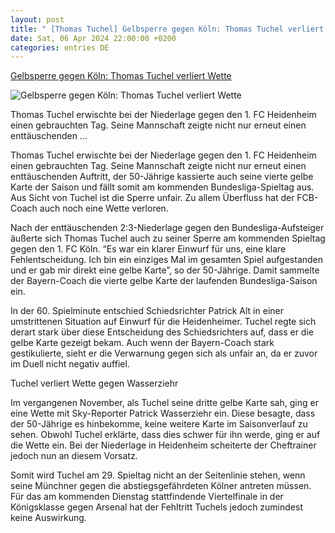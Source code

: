 ```yaml
---
layout: post
title: " [Thomas Tuchel] Gelbsperre gegen Köln: Thomas Tuchel verliert Wette"
date: Sat, 06 Apr 2024 22:00:00 +0200
categories: entries DE
---
```

[Gelbsperre gegen Köln: Thomas Tuchel verliert Wette](https://fcbinside.de/2024/04/07/nur-einmal-aufgestanden-darum-findet-tuchel-seine-sperre-unfair/)

![Gelbsperre gegen Köln: Thomas Tuchel verliert Wette](https://fcbinside.de/wp-content/uploads/2024/04/1-fc-heidenheim-1846-v-fc-bayern-munchen-bundeslig.jpg)

Thomas Tuchel erwischte bei der Niederlage gegen den 1. FC Heidenheim einen gebrauchten Tag. Seine Mannschaft zeigte nicht nur erneut einen enttäuschenden ...

Thomas Tuchel erwischte bei der Niederlage gegen den 1. FC Heidenheim einen gebrauchten Tag. Seine Mannschaft zeigte nicht nur erneut einen enttäuschenden Auftritt, der 50-Jährige kassierte auch seine vierte gelbe Karte der Saison und fällt somit am kommenden Bundesliga-Spieltag aus. Aus Sicht von Tuchel ist die Sperre unfair. Zu allem Überfluss hat der FCB-Coach auch noch eine Wette verloren.







Nach der enttäuschenden 2:3-Niederlage gegen den Bundesliga-Aufsteiger äußerte sich Thomas Tuchel auch zu seiner Sperre am kommenden Spieltag gegen den 1. FC Köln. “Es war ein klarer Einwurf für uns, eine klare Fehlentscheidung. Ich bin ein einziges Mal im gesamten Spiel aufgestanden und er gab mir direkt eine gelbe Karte”, so der 50-Jährige. Damit sammelte der Bayern-Coach die vierte gelbe Karte der laufenden Bundesliga-Saison ein.

In der 60. Spielminute entschied Schiedsrichter Patrick Alt in einer umstrittenen Situation auf Einwurf für die Heidenheimer. Tuchel regte sich derart stark über diese Entscheidung des Schiedsrichters auf, dass er die gelbe Karte gezeigt bekam. Auch wenn der Bayern-Coach stark gestikulierte, sieht er die Verwarnung gegen sich als unfair an, da er zuvor im Duell nicht negativ auffiel.

Tuchel verliert Wette gegen Wasserziehr

Im vergangenen November, als Tuchel seine dritte gelbe Karte sah, ging er eine Wette mit Sky-Reporter Patrick Wasserziehr ein. Diese besagte, dass der 50-Jährige es hinbekomme, keine weitere Karte im Saisonverlauf zu sehen. Obwohl Tuchel erklärte, dass dies schwer für ihn werde, ging er auf die Wette ein. Bei der Niederlage in Heidenheim scheiterte der Cheftrainer jedoch nun an diesem Vorsatz.

Somit wird Tuchel am 29. Spieltag nicht an der Seitenlinie stehen, wenn seine Münchner gegen die abstiegsgefährdeten Kölner antreten müssen. Für das am kommenden Dienstag stattfindende Viertelfinale in der Königsklasse gegen Arsenal hat der Fehltritt Tuchels jedoch zumindest keine Auswirkung.

